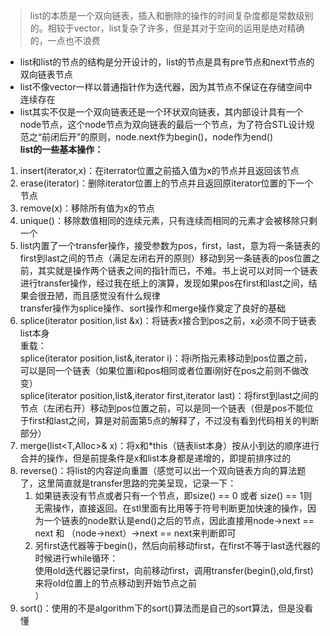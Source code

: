 > list的本质是一个双向链表，插入和删除的操作的时间复杂度都是常数级别的。相较于vector，list复杂了许多，但是其对于空间的运用是绝对精确的，一点也不浪费
> 
- list和list的节点的结构是分开设计的，list的节点是具有pre节点和next节点的双向链表节点
- list不像vector一样以普通指针作为迭代器，因为其节点不保证在存储空间中连续存在
- list其实不仅是一个双向链表还是一个环状双向链表，其内部设计具有一个node节点，这个node节点为双向链表的最后一个节点，为了符合STL设计规范之“前闭后开”的原则，node.next作为begin()，node作为end()  
**list的一些基本操作：**  
1. insert(iterator,x)：在iterrator位置之前插入值为x的节点并且返回该节点
2. erase(iterator)：删除iterator位置上的节点并且返回原iterator位置的下一个节点
3. remove(x)：移除所有值为x的节点
4. unique()：移除数值相同的连续元素，只有连续而相同的元素才会被移除只剩一个
5. list内置了一个transfer操作，接受参数为pos，first，last，意为将一条链表的first到last之间的节点（满足左闭右开的原则）移动到另一条链表的pos位置之前，其实就是操作两个链表之间的指针而已，不难。书上说可以对同一个链表进行transfer操作，经过我在纸上的演算，发现如果pos在first和last之间，结果会很丑陋，而且感觉没有什么规律  
    transfer操作为splice操作、sort操作和merge操作奠定了良好的基础  
6. splice(iterator position,list &x)：将链表x接合到pos之前，x必须不同于链表list本身  
    重载：  
    splice(iterator position,list&,iterator i)：将i所指元素移动到pos位置之前，可以是同一个链表（如果位置i和pos相同或者位置i刚好在pos之前则不做改变）  
    splice(iterator position,list&,iterator first,iterator last)：将first到last之间的节点（左闭右开）移动到pos位置之前，可以是同一个链表（但是pos不能位于first和last之间，算是对前面第5点的解释了，不过没有看到代码相关的判断部分）  
7. merge(list<T,Alloc>& x)：将x和*this（链表list本身）按从小到达的顺序进行合并的操作，但是前提条件是x和list本身都是递增的，即提前排序过的
8. reverse()：将list的内容逆向重置（感觉可以出一个双向链表方向的算法题了，这里简直就是transfer思路的完美呈现，记录一下：
    1. 如果链表没有节点或者只有一个节点，即size() == 0 或者 size() == 1则无需操作，直接返回。在stl里面有比用等于符号判断更加快速的操作，因为一个链表的node默认是end()之后的节点，因此直接用node→next == next 和 （node→next）→next == next来判断即可
    2. 另first迭代器等于begin()，然后向前移动first，在first不等于last迭代器的时候进行while循环：  
        使用old迭代器记录first，向前移动first，调用transfer(begin(),old,first)来将old位置上的节点移动到开始节点之前  
    ）  
9. sort()：使用的不是algorithm下的sort()算法而是自己的sort算法，但是没看懂  